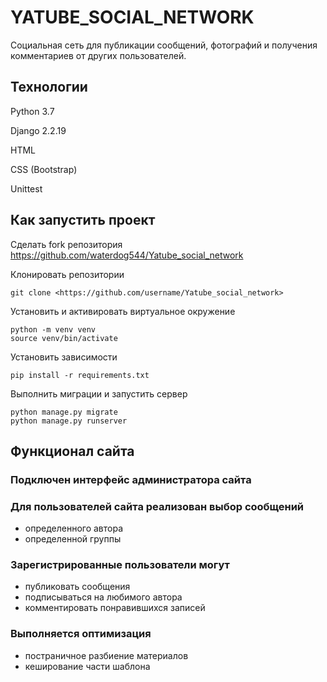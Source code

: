 # YATUBE_SOCIAL_NETWORK

Социальная сеть для публикации сообщений, фотографий и получения комментариев от других пользователей.

## Технологии

Python 3.7

Django 2.2.19

HTML

CSS (Bootstrap)

Unittest

## Как запустить проект

Сделать fork репозитория <https://github.com/waterdog544/Yatube_social_network>

Клонировать репозитории

```text
git clone <https://github.com/username/Yatube_social_network>
```

Установить и активировать виртуальное окружение

```text
python -m venv venv
source venv/bin/activate
```

Установить зависимости

```text
pip install -r requirements.txt
```

Выполнить миграции и запустить сервер

```text
python manage.py migrate
python manage.py runserver
```

## Функционал сайта

### Подключен интерфейс администратора сайта

### Для пользователей сайта реализован выбор сообщений

- определенного автора
- определенной группы

### Зарегистрированные пользователи могут

- публиковать сообщения
- подписываться на любимого автора
- комментировать понравившихся записей

### Выполняется оптимизация

- постраничное разбиение материалов
- кеширование части шаблона

